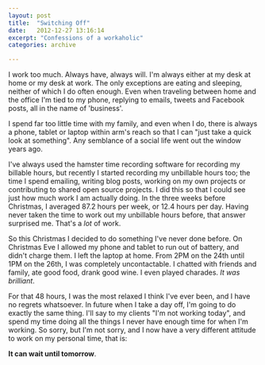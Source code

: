 ```yaml
---
layout: post
title:  "Switching Off"
date:   2012-12-27 13:16:14
excerpt: "Confessions of a workaholic"
categories: archive

---
```


I work too much. Always have, always will. I'm always either at my desk at home or my desk at work. The only exceptions are eating and sleeping, neither of which I do often enough. Even when traveling between home and the office I'm tied to my phone, replying to emails, tweets and Facebook posts, all in the name of 'business'.

I spend far too little time with my family, and even when I do, there is always a phone, tablet or laptop within arm's reach so that I can "just take a quick look at something". Any semblance of a social life went out the window years ago.

I've always used the hamster time recording software for recording my billable hours, but recently I started recording my unbillable hours too; the time I spend emailing, writing blog posts, working on my own projects or contributing to shared open source projects. I did this so that I could see just how much work I am actually doing. In the three weeks before Christmas, I averaged 87.2 hours per week, or 12.4 hours per day. Having never taken the time to work out my unbillable hours before, that answer surprised me. That's a *lot* of work.

So this Christmas I decided to do something I've never done before. On Christmas Eve I allowed my phone and tablet to run out of battery, and didn't charge them. I left the laptop at home. From 2PM on the 24th until 1PM on the 26th, I was completely uncontactable. I chatted with friends and family, ate good food, drank good wine. I even played charades. *It was brilliant*.

For that 48 hours, I was the most relaxed I think I've ever been, and I have no regrets whatsoever. In future when I take a day off, I'm going to do exactly the same thing. I'll say to my clients "I'm not working today", and spend my time doing all the things I never have enough time for when I'm working. So sorry, but I'm not sorry, and I now have a very different attitude to work on my personal time, that is:

**It can wait until tomorrow**.